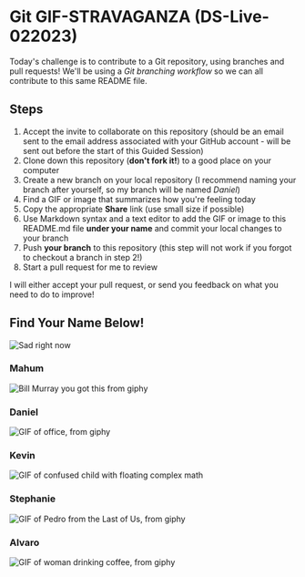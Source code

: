 # Git GIF-STRAVAGANZA (DS-Live-022023)

Today's challenge is to contribute to a Git repository, using branches and pull requests! We'll be using a *Git branching workflow* so we can all contribute to this same README file.

## Steps

1. Accept the invite to collaborate on this repository (should be an email sent to the email address associated with your GitHub account - will be sent out before the start of this Guided Session)
2. Clone down this repository (**don't fork it!**) to a good place on your computer
3. Create a new branch on your local repository (I recommend naming your branch after yourself, so my branch will be named _Daniel_)
4. Find a GIF or image that summarizes how you're feeling today
5. Copy the appropriate **Share** link (use small size if possible)
5. Use Markdown syntax and a text editor to add the GIF or image to this README.md file **under your name** and commit your local changes to your branch
7. Push **your branch** to this repository (this step will not work if you forgot to checkout a branch in step 2!)
8. Start a pull request for me to review

I will either accept your pull request, or send you feedback on what you need to do to improve!

## Find Your Name Below!
![Sad right now](https://media.giphy.com/media/ckGndVa23sCk9pae4l/giphy.gif)

### Mahum

![Bill Murray you got this from giphy](https://media.giphy.com/media/11F0d3IVhQbreE/giphy.gif)

### Daniel

![GIF of office, from giphy](https://media.giphy.com/media/8szve9QiAu0qePmtLE/giphy-downsized.gif)


### Kevin

![GIF of confused child with floating complex math](https://media.giphy.com/media/v1.Y2lkPTc5MGI3NjExODE5MzRmM2VmNDUwNzU1YWZlYzFlNzMyMGUzOWQ0YTRmOWI5Y2JlNiZjdD1n/APqEbxBsVlkWSuFpth/giphy-downsized.gif)


### Stephanie

![GIF of Pedro from the Last of Us, from giphy](https://media.giphy.com/media/GrgfA6EkIN0mUQdZbX/giphy.gif)

### Alvaro

![GIF of woman drinking coffee, from giphy](https://media.giphy.com/media/hPTZgtzfRIB5Nfb5rL/giphy-downsized.gif)



